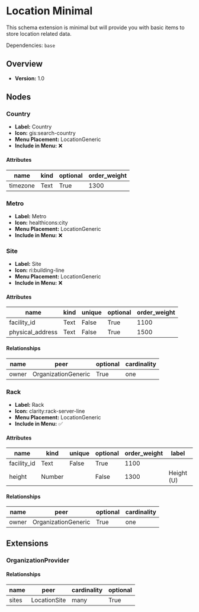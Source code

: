 # Location Minimal

This schema extension is minimal but will provide you with basic items to store location related data.

Dependencies: `base`

## Overview

- **Version:** 1.0

## Nodes

### Country

- **Label:** Country
- **Icon:** gis:search-country
- **Menu Placement:** LocationGeneric
- **Include in Menu:** ❌

#### Attributes

| name | kind | optional | order_weight |
| ---- | ---- | -------- | ------------ |
| timezone | Text | True | 1300 |

### Metro

- **Label:** Metro
- **Icon:** healthicons:city
- **Menu Placement:** LocationGeneric
- **Include in Menu:** ❌

### Site

- **Label:** Site
- **Icon:** ri:building-line
- **Menu Placement:** LocationGeneric
- **Include in Menu:** ❌

#### Attributes

| name | kind | unique | optional | order_weight |
| ---- | ---- | ------ | -------- | ------------ |
| facility\_id | Text | False | True | 1100 |
| physical\_address | Text | False | True | 1500 |

#### Relationships

| name | peer | optional | cardinality |
| ---- | ---- | -------- | ----------- |
| owner | OrganizationGeneric | True | one |

### Rack

- **Label:** Rack
- **Icon:** clarity:rack-server-line
- **Menu Placement:** LocationGeneric
- **Include in Menu:** ✅

#### Attributes

| name | kind | unique | optional | order_weight | label | default_value |
| ---- | ---- | ------ | -------- | ------------ | ----- | ------------- |
| facility\_id | Text | False | True | 1100 |  |  |
| height | Number |  | False | 1300 | Height \(U\) | 42 |

#### Relationships

| name | peer | optional | cardinality |
| ---- | ---- | -------- | ----------- |
| owner | OrganizationGeneric | True | one |

## Extensions

### OrganizationProvider

#### Relationships

| name | peer | cardinality | optional |
| ---- | ---- | ----------- | -------- |
| sites | LocationSite | many | True |
